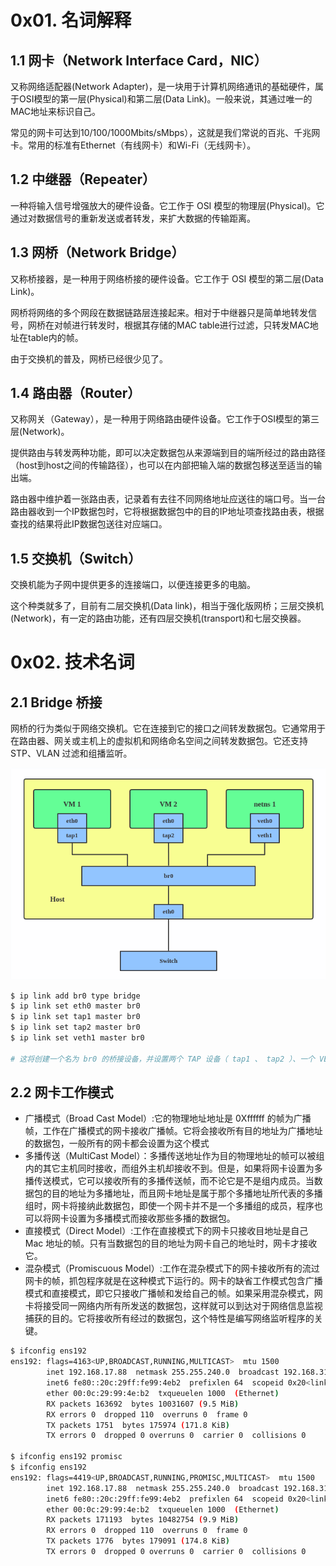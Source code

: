 # 0x01. 名词解释

## 1.1 网卡（Network Interface Card，NIC）

又称网络适配器(Network Adapter)，是一块用于计算机网络通讯的基础硬件，属于OSI模型的第一层(Physical)和第二层(Data Link)。一般来说，其通过唯一的MAC地址来标识自己。

常见的网卡可达到10/100/1000Mbits/sMbps），这就是我们常说的百兆、千兆网卡。常用的标准有Ethernet（有线网卡）和Wi-Fi（无线网卡）。

## 1.2  中继器（Repeater）

一种将输入信号增强放大的硬件设备。它工作于 OSI 模型的物理层(Physical)。它通过对数据信号的重新发送或者转发，来扩大数据的传输距离。

## 1.3 网桥（Network Bridge）

又称桥接器，是一种用于网络桥接的硬件设备。它工作于 OSI 模型的第二层(Data Link)。

网桥将网络的多个网段在数据链路层连接起来。相对于中继器只是简单地转发信号，网桥在对帧进行转发时，根据其存储的MAC table进行过滤，只转发MAC地址在table内的帧。

由于交换机的普及，网桥已经很少见了。

## 1.4 路由器（Router）

又称网关（Gateway），是一种用于网络路由硬件设备。它工作于OSI模型的第三层(Network)。

提供路由与转发两种功能，即可以决定数据包从来源端到目的端所经过的路由路径（host到host之间的传输路径），也可以在内部把输入端的数据包移送至适当的输出端。

路由器中维护着一张路由表，记录着有去往不同网络地址应送往的端口号。当一台路由器收到一个IP数据包时，它将根据数据包中的目的IP地址项查找路由表，根据查找的结果将此IP数据包送往对应端口。

## 1.5 交换机（Switch）

交换机能为子网中提供更多的连接端口，以便连接更多的电脑。

这个种类就多了，目前有二层交换机(Data link)，相当于强化版网桥；三层交换机(Network)，有一定的路由功能，还有四层交换机(transport)和七层交换器。

# 0x02. 技术名词

## 2.1 Bridge 桥接

网桥的行为类似于网络交换机。它在连接到它的接口之间转发数据包。它通常用于在路由器、网关或主机上的虚拟机和网络命名空间之间转发数据包。它还支持 STP、VLAN 过滤和组播监听。

![Alt text](../../pic/linux/net/bridge.png)

```bash
$ ip link add br0 type bridge
$ ip link set eth0 master br0
$ ip link set tap1 master br0
$ ip link set tap2 master br0
$ ip link set veth1 master br0

# 这将创建一个名为 br0 的桥接设备，并设置两个 TAP 设备（ tap1 、 tap2 ）、一个 VETH 设备（ veth1 ）和物理设备（ eth0 ）作为其从属设备，如上图所示。
```

## 2.2 网卡工作模式

- 广播模式（Broad Cast Model）:它的物理地址地址是 0Xffffff 的帧为广播帧，工作在广播模式的网卡接收广播帧。它将会接收所有目的地址为广播地址的数据包，一般所有的网卡都会设置为这个模式
- 多播传送（MultiCast Model）：多播传送地址作为目的物理地址的帧可以被组内的其它主机同时接收，而组外主机却接收不到。但是，如果将网卡设置为多播传送模式，它可以接收所有的多播传送帧，而不论它是不是组内成员。当数据包的目的地址为多播地址，而且网卡地址是属于那个多播地址所代表的多播组时，网卡将接纳此数据包，即使一个网卡并不是一个多播组的成员，程序也可以将网卡设置为多播模式而接收那些多播的数据包。
- 直接模式（Direct Model）:工作在直接模式下的网卡只接收目地址是自己 Mac 地址的帧。只有当数据包的目的地址为网卡自己的地址时，网卡才接收它。
- 混杂模式（Promiscuous Model）:工作在混杂模式下的网卡接收所有的流过网卡的帧，抓包程序就是在这种模式下运行的。网卡的缺省工作模式包含广播模式和直接模式，即它只接收广播帧和发给自己的帧。如果采用混杂模式，网卡将接受同一网络内所有所发送的数据包，这样就可以到达对于网络信息监视捕获的目的。它将接收所有经过的数据包，这个特性是编写网络监听程序的关键。

```bash
$ ifconfig ens192
ens192: flags=4163<UP,BROADCAST,RUNNING,MULTICAST>  mtu 1500
        inet 192.168.17.88  netmask 255.255.240.0  broadcast 192.168.31.255
        inet6 fe80::20c:29ff:fe99:4eb2  prefixlen 64  scopeid 0x20<link>
        ether 00:0c:29:99:4e:b2  txqueuelen 1000  (Ethernet)
        RX packets 163692  bytes 10031607 (9.5 MiB)
        RX errors 0  dropped 110  overruns 0  frame 0
        TX packets 1751  bytes 175974 (171.8 KiB)
        TX errors 0  dropped 0 overruns 0  carrier 0  collisions 0

$ ifconfig ens192 promisc
$ ifconfig ens192
ens192: flags=4419<UP,BROADCAST,RUNNING,PROMISC,MULTICAST>  mtu 1500
        inet 192.168.17.88  netmask 255.255.240.0  broadcast 192.168.31.255
        inet6 fe80::20c:29ff:fe99:4eb2  prefixlen 64  scopeid 0x20<link>
        ether 00:0c:29:99:4e:b2  txqueuelen 1000  (Ethernet)
        RX packets 171193  bytes 10482754 (9.9 MiB)
        RX errors 0  dropped 110  overruns 0  frame 0
        TX packets 1776  bytes 179091 (174.8 KiB)
        TX errors 0  dropped 0 overruns 0  carrier 0  collisions 0
```